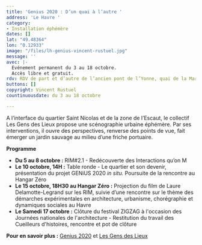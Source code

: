```yaml
---
title: 'Genius 2020 : D’un quai à l’autre '
address: 'Le Havre '
category:
- Installation éphémère
dates: []
lat: "49.48364"
lon: "0.12933"
image: "/files/lh-genius-vincent-rustuel.jpg"
message: ''
avec: |-
  Evénement permanent du 3 au 18 octobre.
  Accès libre et gratuit.
rdv: RDV de part et d’autre de l’ancien pont de l’Yonne, quai de la Marne.
buttons: []
copyright: Vincent Rustuel
countinuousdate: du 3 au 18 octobre

---
```

A l’interface du quartier Saint Nicolas et de la zone de l’Escaut, le collectif Les Gens des Lieux propose une scénographie urbaine éphémère. Par ses interventions, il ouvre des perspectives, renverse des points de vue, fait émerger un jardin sauvage au milieu d’une friche portuaire.

**Programme**

* **Du 5 au 8 octobre :** RIM#2.1 - Redécouverte des Interactions qu’on M
* **Le 10 octobre, 14H :** Table ronde - Le quartier et son devenir, présentation du projet GENiUS 2020 _in situ._ Poursuite de la rencontre au Hangar Zéro
* **Le 15 octobre, 18H30 au Hangar Zéro :** Projection du film de Laure Delamotte-Legrand sur les RIM, suivie d’une rencontre sur le thème des démarches expérimentales en architecture, urbanisme, chorégraphie et dynamiques sociales au Havre
* **Le Samedi 17 octobre :** Clôture du festival ZIGZAG à l'occasion des Journées nationales de l'architecture - Restitution du travail des Cueilleurs d'histoires, rencontre et pot de clôture

**Pour en savoir plus :** [Genius 2020](https://www.facebook.com/Lesgensdeslieux.Genius2020/) et [Les Gens des Lieux](https://www.facebook.com/Nouslesgensdeslieux/)